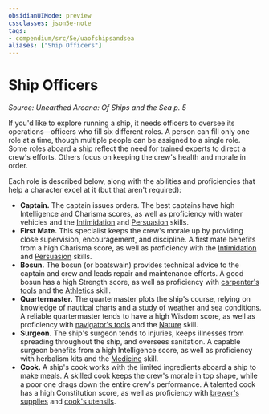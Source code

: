```yaml
---
obsidianUIMode: preview
cssclasses: json5e-note
tags:
- compendium/src/5e/uaofshipsandsea
aliases: ["Ship Officers"]
---
```

# Ship Officers
*Source: Unearthed Arcana: Of Ships and the Sea p. 5* 

If you'd like to explore running a ship, it needs officers to oversee its operations—officers who fill six different roles. A person can fill only one role at a time, though multiple people can be assigned to a single role. Some roles aboard a ship reflect the need for trained experts to direct a crew's efforts. Others focus on keeping the crew's health and morale in order.

Each role is described below, along with the abilities and proficiencies that help a character excel at it (but that aren't required):

- **Captain.** The captain issues orders. The best captains have high Intelligence and Charisma scores, as well as proficiency with water vehicles and the [Intimidation](/Systems/5e/rules/skills.md#Intimidation) and [Persuasion](/Systems/5e/rules/skills.md#Persuasion) skills.  
- **First Mate.** This specialist keeps the crew's morale up by providing close supervision, encouragement, and discipline. A first mate benefits from a high Charisma score, as well as proficiency with the [Intimidation](/Systems/5e/rules/skills.md#Intimidation) and [Persuasion](/Systems/5e/rules/skills.md#Persuasion) skills.  
- **Bosun.** The bosun (or boatswain) provides technical advice to the captain and crew and leads repair and maintenance efforts. A good bosun has a high Strength score, as well as proficiency with [carpenter's tools](/Systems/5e/items/carpenters-tools.md) and the [Athletics](/Systems/5e/rules/skills.md#Athletics) skill.  
- **Quartermaster.** The quartermaster plots the ship's course, relying on knowledge of nautical charts and a study of weather and sea conditions. A reliable quartermaster tends to have a high Wisdom score, as well as proficiency with [navigator's tools](/Systems/5e/items/navigators-tools.md) and the [Nature](/Systems/5e/rules/skills.md#Nature) skill.  
- **Surgeon.** The ship's surgeon tends to injuries, keeps illnesses from spreading throughout the ship, and oversees sanitation. A capable surgeon benefits from a high Intelligence score, as well as proficiency with herbalism kits and the [Medicine](/Systems/5e/rules/skills.md#Medicine) skill.  
- **Cook.** A ship's cook works with the limited ingredients aboard a ship to make meals. A skilled cook keeps the crew's morale in top shape, while a poor one drags down the entire crew's performance. A talented cook has a high Constitution score, as well as proficiency with [brewer's supplies](/Systems/5e/items/brewers-supplies.md) and [cook's utensils](/Systems/5e/items/cooks-utensils.md).